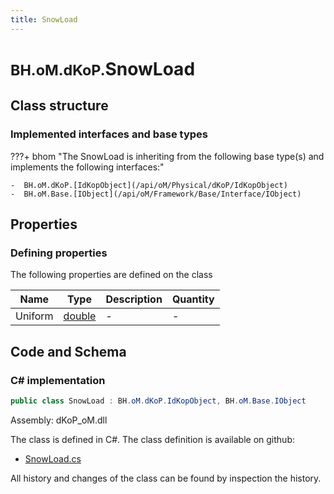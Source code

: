 ```yaml
---
title: SnowLoad
---
```


# <small>BH.oM.dKoP.</small>**SnowLoad**



## Class structure

### Implemented interfaces and base types

???+ bhom "The SnowLoad is inheriting from the following base type(s) and implements the following interfaces:"

    -  BH.oM.dKoP.[IdKopObject](/api/oM/Physical/dKoP/IdKopObject)
    -  BH.oM.Base.[IObject](/api/oM/Framework/Base/Interface/IObject)


## Properties



### Defining properties

The following properties are defined on the class

| Name             | Type             | Description      | Quantity         |
|------------------|------------------|------------------|------------------|
| Uniform | [double](https://learn.microsoft.com/en-us/dotnet/api/System.Double?view=netstandard-2.0) | - | - |


## Code and Schema

### C# implementation

``` C# title="C#"
public class SnowLoad : BH.oM.dKoP.IdKopObject, BH.oM.Base.IObject
```

Assembly: dKoP_oM.dll

The class is defined in C#. The class definition is available on github:

- [SnowLoad.cs](https://github.com/BHoM/dKoP_Toolkit/blob/develop/dKoP_oM/Perfomance\Loading\SnowLoad.cs)

All history and changes of the class can be found by inspection the history.
